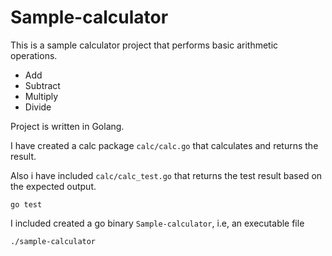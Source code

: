 # Sample-calculator

This is a sample calculator project that performs basic arithmetic operations.

* Add
* Subtract
* Multiply
* Divide

Project is written in Golang.

I have created a calc package `calc/calc.go` that calculates and returns the result.

Also i have included `calc/calc_test.go` that returns the test result based on the expected output.

`go test`

I included created a go binary `Sample-calculator`, i.e, an executable file

`./sample-calculator`



